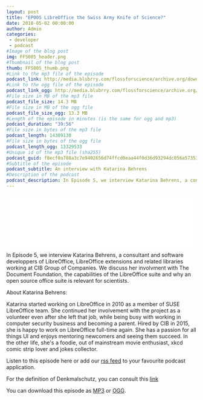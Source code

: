 ```yaml
---
layout: post
title: "EP005 LibreOffice the Swiss Army Knife of Science?"
date: 2018-05-02 00:00:00
author: Admin
categories: 
 - developer
 - podcast
#Image of the blog post
img: FFS005_header.png
#Thumbnail of the blog post
thumb: FFS005_thumb.png
#Link to the mp3 file of the episode
podcast_link: http://media.blubrry.com/flossforscience/archive.org/download/Flossforscience-Ep003JabrefAtJabcon/FlossforscienceEp003.mp3
#Link to the ogg file of the episode
podcast_link_ogg: http://media.blubrry.com/flossforscience/archive.org/download/Flossforscience-Ep003JabrefAtJabcon/FlossforscienceEp003.ogg
#File size in MB of the mp3 file
podcast_file_size: 14.3 MB
#File size in MB of the ogg file
podcast_file_size_ogg: 13.3 MB
#Length of the episode in minutes (is the same for ogg and mp3)
podcast_duration: "39:56"
#File size in bytes of the mp3 file
podcast_length: 14309138
#File size in bytes of the ogg file
podcast_length_ogg: 13329533
#Unique id of the mp3 file (sha255)
podcast_guid: f8ecf0a788a3c7e9402656d74ffcd0eaa44f0d36d93294dc056a57353ae8e712
#Subtitle of the episode 
podcast_subtitle: An interview with Katarina Behrens
#Description of the podcast
podcast_description: In Episode 5, we interview Katarina Behrens, a consultant and software developpers of LibreOffice, LibreOffice extensions and related libraries working at CIB Group of Companies. We discuss her involvment with The Document Foundation, the capabilities of the LibreOffice suite and why an open source office suite is relevant for scientists.
---
```


<iframe src="//player.blubrry.com/id/32101725/#time-0&darkOrLight-Light&shownotes-000000&shownotesBackground-f68a1d&download-ffffff&downloadBackground-384452&subscribe-ffffff&subscribeBackground-f68a1d&share-ffffff&shareBackground-384452" scrolling="no" width="100%" height="138px" frameborder="0"></iframe>

In Episode 5, we interview Katarina Behrens, a consultant and software developpers of LibreOffice, LibreOffice extensions and related libraries working at CIB Group of Companies. We discuss her involvment with The Document Foundation, the capabilities of the LibreOffice suite and why an open source office suite is relevant for scientists.

About Katarina Behrens: 

Katarina started working on LibreOffice in 2010 as a member of SUSE LibreOffice team. She continued her involvement with the project as a volunteer even after she left that job, while being busy with working in computer security business and becoming a parent. Hired by CIB in 2015, she is happy to work on LibreOffice full-time again. She has a passion for all things UI and enjoys mentoring newcomers and seeing them succeed. In the other life, she's a foodie, out of mainstream movie enthusiast, xkcd comic strip lover and jokes collector.

Listen to this episode here or add our [rss feed](https://flossforscience.github.io/feed.xml) to your favourite podcast application. 

For the definition of Denkmalschutz, you can consult this [link](https://dictionary.cambridge.org/dictionary/german-english/denkmalschutz)

You can download this episode as [MP3](http://media.blubrry.com/flossforscience/archive.org/download/Flossforscience-Ep003JabrefAtJabcon/FlossforscienceEp003.mp3) or [OGG](http://media.blubrry.com/flossforscience/archive.org/download/Flossforscience-Ep003JabrefAtJabcon/FlossforscienceEp003.ogg). 
